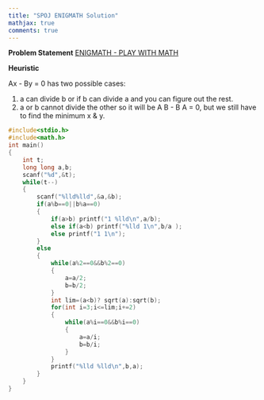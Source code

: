 ```yaml
---
title: "SPOJ ENIGMATH Solution"
mathjax: true
comments: true
---
```


**Problem Statement** [ENIGMATH - PLAY WITH MATH](http://www.spoj.com/problems/ENIGMATH/)

**Heuristic**

Ax - By = 0  has two possible cases:

1. a can divide b or if b can divide a and you can figure out the rest.
2. a or b cannot divide the other so it will be A B - B A = 0, but we still have to find the minimum x & y.

```cpp
#include<stdio.h>
#include<math.h>
int main()
{
    int t;
    long long a,b;
    scanf("%d",&t);
    while(t--)
    {
        scanf("%lld%lld",&a,&b);
        if(a%b==0||b%a==0)
        {
            if(a>b) printf("1 %lld\n",a/b);
            else if(a<b) printf("%lld 1\n",b/a );
            else printf("1 1\n");
        }
        else
        {
            while(a%2==0&&b%2==0)
            {
                a=a/2;
                b=b/2;
            }
            int lim=(a<b)? sqrt(a):sqrt(b);
            for(int i=3;i<=lim;i+=2)
            {
                while(a%i==0&&b%i==0)
                {
                    a=a/i;
                    b=b/i;
                }
            }
            printf("%lld %lld\n",b,a);
        }
    }
}
```
